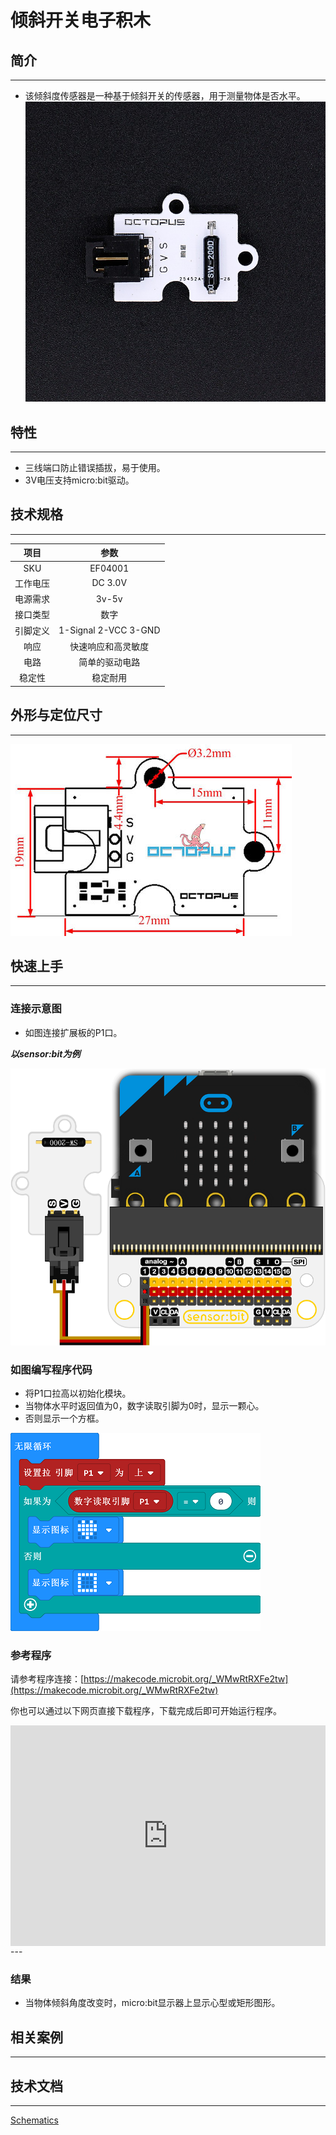 # 倾斜开关电子积木

## 简介
---
- 该倾斜度传感器是一种基于倾斜开关的传感器，用于测量物体是否水平。
 ![](./images/PkfGPNo.jpg)

## 特性
---
- 三线端口防止错误插拔，易于使用。
- 3V电压支持micro:bit驱动。

## 技术规格
---

项目 | 参数 
:-: | :-: 
SKU|EF04001
工作电压|DC 3.0V
电源需求|3v-5v
接口类型|数字
引脚定义|1-Signal 2-VCC 3-GND
响应|快速响应和高灵敏度
电路|简单的驱动电路
稳定性|稳定耐用

## 外形与定位尺寸
---
 ![](./images/MOM6IH7.jpg)

## 快速上手
---
### 连接示意图
- 如图连接扩展板的P1口。

***以sensor:bit为例***

 ![](./images/z0jNU2D.png)

### 如图编写程序代码
- 将P1口拉高以初始化模块。
- 当物体水平时返回值为0，数字读取引脚为0时，显示一颗心。
- 否则显示一个方框。

 ![](./images/04001_03.png)

### 参考程序

请参考程序连接：[https://makecode.microbit.org/_WMwRtRXFe2tw](https://makecode.microbit.org/_WMwRtRXFe2tw)

你也可以通过以下网页直接下载程序，下载完成后即可开始运行程序。

<div style="position:relative;height:0;padding-bottom:70%;overflow:hidden;"><iframe style="position:absolute;top:0;left:0;width:100%;height:100%;" src="https://makecode.microbit.org/#pub:_WMwRtRXFe2tw" frameborder="0" sandbox="allow-popups allow-forms allow-scripts allow-same-origin"></iframe></div>  
---

### 结果
- 当物体倾斜角度改变时，micro:bit显示器上显示心型或矩形图形。

## 相关案例
---

## 技术文档
---
 [Schematics](https://elecfreaks.com/estore/download/EF04001-tilt_SCH.pdf)
